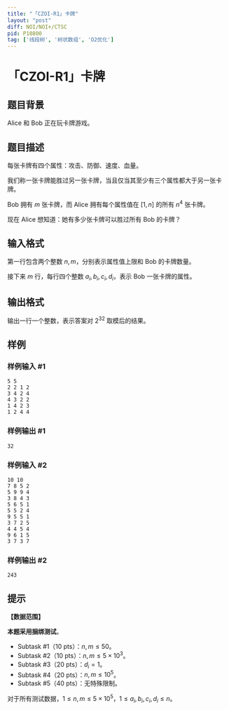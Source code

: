 ```yaml
---
title: "「CZOI-R1」卡牌"
layout: "post"
diff: NOI/NOI+/CTSC
pid: P10800
tag: ['线段树', '树状数组', 'O2优化']
---
```

# 「CZOI-R1」卡牌
## 题目背景

Alice 和 Bob 正在玩卡牌游戏。

## 题目描述

每张卡牌有四个属性：攻击、防御、速度、血量。

我们称一张卡牌能胜过另一张卡牌，当且仅当其至少有三个属性都大于另一张卡牌。

Bob 拥有 $m$ 张卡牌，而 Alice 拥有每个属性值在 $[1, n]$ 的所有 $n^4$ 张卡牌。

现在 Alice 想知道：她有多少张卡牌可以胜过所有 Bob 的卡牌？
## 输入格式

第一行包含两个整数 $n, m$，分别表示属性值上限和 Bob 的卡牌数量。

接下来 $m$ 行，每行四个整数 $a_i, b_i, c_i, d_i$，表示 Bob 一张卡牌的属性。
## 输出格式

输出一行一个整数，表示答案对 $2^{32}$ 取模后的结果。
## 样例

### 样例输入 #1
```
5 5
2 2 1 2
3 4 2 4
4 3 2 2
1 4 2 3
1 2 4 4

```
### 样例输出 #1
```
32

```
### 样例输入 #2
```
10 10
7 8 5 2
5 9 9 4
3 8 4 3
5 6 5 1
5 5 2 4
9 5 5 1
3 7 2 5
4 4 5 4
9 6 1 5
3 7 3 7

```
### 样例输出 #2
```
243

```
## 提示

**【数据范围】**

**本题采用捆绑测试**。

- Subtask #1（$10\text{ pts}$）：$n, m \le 50$。
- Subtask #2（$10\text{ pts}$）：$n, m \le 5 \times 10^3$。
- Subtask #3（$20\text{ pts}$）：$d_i = 1$。
- Subtask #4（$20\text{ pts}$）：$n, m \le 10^5$。
- Subtask #5（$40\text{ pts}$）：无特殊限制。

对于所有测试数据，$1 \le n, m \le 5 \times 10^5$，$1 \le a_i, b_i, c_i, d_i \le n$。
